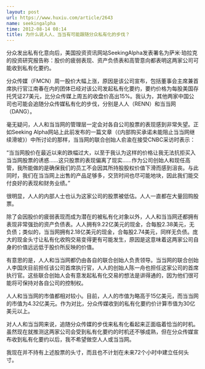 ```yaml
---
layout: post
url: https://www.huxiu.com/article/2643
name: seekingalpha
time: 2012-08-14 08:14
title: 为什么说人人、当当有可能跟随分众私有化的步伐？
---
```

分众发出私有化意向后，美国投资资讯网站SeekingAlpha发表署名为萨米·珀拉克的投资研究报告称：股价的疲弱表现、资产负债表和高管意向都表明这两家公司可能收到私有化要约。

分众传媒（FMCN）周一股价大幅上涨，原因是该公司宣布，包括董事会主席兼首席执行官江南春在内的团体已经对该公司发起私有化要约，要约价格为每股美国存托凭证27美元，比分众传媒上周五的收盘价高出15%。我认为，其他两家中国公司也可能会追随分众传媒私有化的步伐，分别是人人（RENN）和当当网（DANG）。

毫无疑问，人人和当当网的管理层一定会对各自公司股票的表现感到非常失望。正如Seeking Alpha网站上此前发布的一篇文章（《内部购买承诺未能阻止当当网继续滑坡》）中所讨论的那样，当当网的联合创始人俞渝在接受CNBC采访时表示：

“当当网股价在最近以来的跌幅过大，以至于我认为这样的价格让我无法抗拒买入当当网股票的诱惑……这只股票的表现偏离了现实……作为公司创始人和现任高管，我所能做的是确保我们的员工不会因其所持股股权价值下滑而感到沮丧。与此同时，我们在当当网上出售的产品足够多，交货时间也尽可能地块，因此我们能交付良好的表现和财务业绩。”

很明显，人人的内部人士也认为这家公司的股票被低估。人人一直都在大量回购股票。

除了会因股价的疲弱表现而成为潜在的被私有化对象以外，人人和当当网还都拥有表现非常强劲的资产负债表。人人拥有9.22亿美元的现金，合每股2.38美元，无负债；类似的，当当网拥有2.18亿美元的现金，合每股2.74美元，同样无负债。庞大的现金头寸让私有化收购交易变得更有可能发生，原因是这意味着这两家公司自身的价值远远低于股价所反映的价值。

有意思的是，人人和当当网都仍由各自的联合创始人负责领导。当当网的联合创始人李国庆目前担任该公司首席执行官，人人的创始人陈一舟也担任这家公司的首席执行官。这些联合创始人会有意发起私有化交易的想法是讲得通的，因为他们很可能将可保持对各自公司的控制权。

人人和当当网的市值都相对较小。目前，人人的市值为略高于15亿美元，而当当网的市值为4.32亿美元。作为对比，分众传媒收到的私有化要约价计算市值为30亿美元以上。

对人人和当当网来说，追随分众传媒的步伐来私有化看起来正面临着恰当的时机。虽然现在就推测这两家公司会受到私有化要约的时机还不够成熟，但在分众传媒宣布收到私有化要约以后，我不希望做空人人或当当网。

我现在并不持有上述股票的头寸，而且也不计划在未来72个小时中建立任何头寸。

